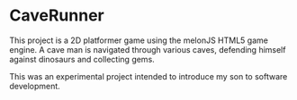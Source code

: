 CaveRunner
==========

This project is a 2D platformer game using the melonJS HTML5 game engine. A cave man is navigated through 
various caves, defending himself against dinosaurs and collecting gems.

This was an experimental project intended to introduce my son to software development. 
